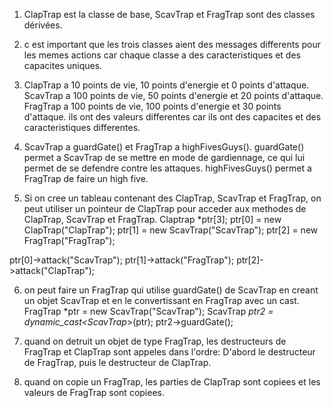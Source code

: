 1.  ClapTrap est la classe de base, ScavTrap et FragTrap sont des classes dérivées.

2. c est important que les trois classes aient des messages differents pour les memes actions car chaque classe a des caracteristiques et des capacites uniques.

3. ClapTrap a 10 points de vie, 10 points d'energie et 0 points d'attaque.
ScavTrap a 100 points de vie, 50 points d'energie et 20 points d'attaque.
FragTrap a 100 points de vie, 100 points d'energie et 30 points d'attaque.
ils ont des valeurs differentes car ils ont des capacites et des caracteristiques differentes.

4. ScavTrap a guardGate() et FragTrap a highFivesGuys().
guardGate() permet a ScavTrap de se mettre en mode de gardiennage, ce qui lui permet de se defendre contre les attaques.
highFivesGuys() permet a FragTrap de faire un high five.

5. Si on cree un tableau contenant des ClapTrap, ScavTrap et FragTrap, on peut utiliser un pointeur de ClapTrap pour acceder aux methodes de ClapTrap, ScavTrap et FragTrap.
Claptrap *ptr[3];
ptr[0] = new ClapTrap("ClapTrap");
ptr[1] = new ScavTrap("ScavTrap");
ptr[2] = new FragTrap("FragTrap");

ptr[0]->attack("ScavTrap");
ptr[1]->attack("FragTrap");
ptr[2]->attack("ClapTrap");

6. on peut faire un FragTrap qui utilise guardGate() de ScavTrap en creant un objet ScavTrap et en le convertissant en FragTrap avec un cast.
FragTrap *ptr = new ScavTrap("ScavTrap");
ScavTrap *ptr2 = dynamic_cast<ScavTrap*>(ptr);
ptr2->guardGate();

7. quand on detruit un objet de type FragTrap, les destructeurs de FragTrap et ClapTrap sont appeles dans l'ordre:
D'abord le destructeur de FragTrap, puis le destructeur de ClapTrap.

8. quand on copie un FragTrap, les parties de ClapTrap sont copiees et les valeurs de FragTrap sont copiees.

